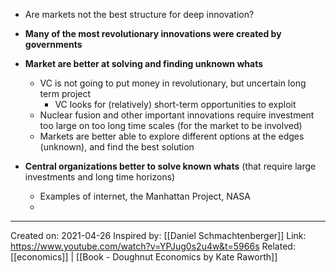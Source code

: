 - Are markets not the best structure for deep innovation?
- **Many of the most revolutionary innovations were created by governments**

- **Market are better at solving and finding unknown whats**
	- VC is not going to put money in revolutionary, but uncertain long term project
		- VC looks for (relatively) short-term opportunities to exploit
	- Nuclear fusion and other important innovations require investment too large on too long time scales (for the market to be involved)
	- Markets are better able to explore different options at the edges (unknown), and find the best solution

- **Central organizations better to solve known whats** (that require large investments and long time horizons)
	- Examples of internet, the Manhattan Project, NASA
	- 

-------------------
Created on: 2021-04-26
Inspired by: [[Daniel Schmachtenberger]]
Link: https://www.youtube.com/watch?v=YPJug0s2u4w&t=5966s
Related: [[economics]] | [[Book - Doughnut Economics by Kate Raworth]]